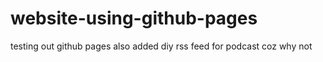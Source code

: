 # website-using-github-pages
testing out github pages
also added diy rss feed for podcast coz why not
